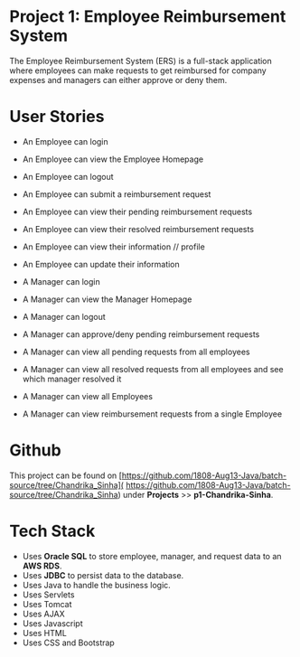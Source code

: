 # Project 1: Employee Reimbursement System
The Employee Reimbursement System (ERS) is a full-stack application where employees can make requests 
to get reimbursed for company expenses and managers can either approve or deny them.

# User Stories
 + An Employee can login
 + An Employee can view the Employee Homepage
 + An Employee can logout
 + An Employee can submit a reimbursement request
 + An Employee can view their pending reimbursement requests
 + An Employee can view their resolved reimbursement requests
 + An Employee can view their information // profile
 + An Employee can update their information 

 + A Manager can login
 + A Manager can view the Manager Homepage
 + A Manager can logout
 + A Manager can approve/deny pending reimbursement requests
 + A Manager can view all pending requests from all employees
 + A Manager can view all resolved requests from all employees and see which manager resolved it
 + A Manager can view all Employees	
 + A Manager can view reimbursement requests from a single Employee

# Github
This project can be found on [https://github.com/1808-Aug13-Java/batch-source/tree/Chandrika_Sinha](
https://github.com/1808-Aug13-Java/batch-source/tree/Chandrika_Sinha) under __Projects__ >>
__p1-Chandrika-Sinha__.

# Tech Stack
 + Uses __Oracle SQL__ to store employee, manager, and request data to an __AWS RDS__.
 + Uses __JDBC__ to persist data to the database.
 + Uses Java to handle the business logic.
 + Uses Servlets 
 + Uses Tomcat
 + Uses AJAX
 + Uses Javascript
 + Uses HTML
 + Uses CSS and Bootstrap
